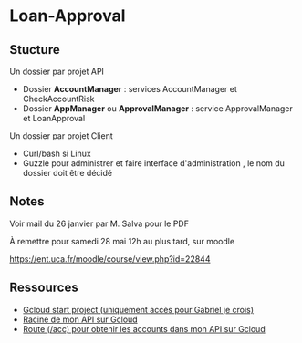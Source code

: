 # Loan-Approval

## Stucture

Un dossier par projet API
 - Dossier **AccountManager** : services AccountManager et CheckAccountRisk
 - Dossier **AppManager** ou **ApprovalManager** : service ApprovalManager et LoanApproval

Un dossier par projet Client
 - Curl/bash si Linux
 - Guzzle pour administrer et faire interface d'administration , le nom du dossier doit être décidé

## Notes

Voir mail du 26 janvier par M. Salva pour le PDF

À remettre pour samedi 28 mai 12h au plus tard, sur moodle 

 https://ent.uca.fr/moodle/course/view.php?id=22844


## Ressources

 - [Gcloud start project (uniquement accès pour Gabriel je crois)](https://console.cloud.google.com/appengine/start?project=resolute-planet-344619)
 - [Racine de mon API sur Gcloud](https://resolute-planet-344619.oa.r.appspot.com/)
 - [Route (/acc) pour obtenir les accounts dans mon API sur Gcloud](https://resolute-planet-344619.oa.r.appspot.com/acc)
